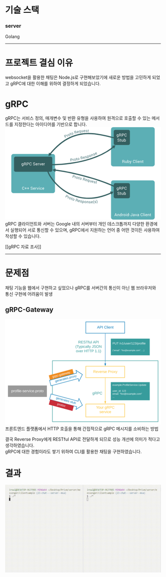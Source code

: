 # 기술 스택
### server

Golang

-----

# 프로젝트 결심 이유
websocket을 활용한 채팅은 Node.js로 구현해보았기에 새로운 방법을 고민하게 되었고 gRPC에 대한 이해를 위하여 결정하게 되었습니다.

# gRPC
gRPC는 서비스 정의, 매개변수 및 반환 유형을 사용하여 원격으로 호출할 수 있는 메서드를 지정한다는 아이디어를 기반으로 합니다.
<img src="/assets/Pasted image 20240214180821.png">
gRPC 클라이언트와 서버는 Google 내의 서버부터 개인 데스크톱까지 다양한 환경에서 실행되어 서로 통신할 수 있으며, gRPC에서 지원하는 언어 중 어떤 것이든 사용하여 작성할 수 있습니다.

[[gRPC 자료 조사]]

-----
# 문제점
채팅 기능을 웹에서 구현하고 싶었으나 gRPC를 서버간의 통신이 아닌 웹 브라우저와 통신 구현에 어려움이 발생   
## gRPC-Gateway
<img src="/assets/Pasted image 20240219181244.png">
프론트엔드 플랫폼에서 HTTP 호출을 통해 간접적으로 gRPC 메시지를 소비하는 방법  

결국 Reverse Proxy에게 RESTful API로 전달하게 되므로 성능 개선에 의미가 적다고 생각하였습니다.   
gRPC에 대한 경험이라도 쌓기 위하여 CLI를 활용한 채팅을 구현하였습니다.

# 결과
<img src="/assets/rainbowbear_20240208_210024.gif">